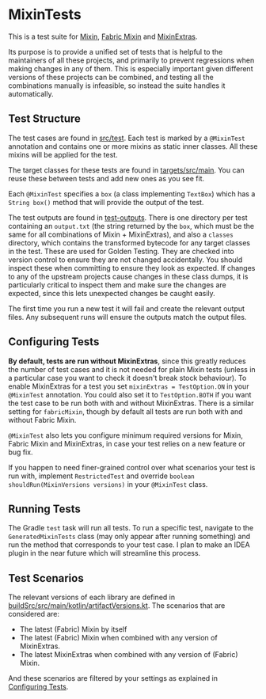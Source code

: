 # MixinTests

This is a test suite
for [Mixin](https://github.com/SpongePowered/Mixin), [Fabric Mixin](https://github.com/FabricMC/Mixin)
and [MixinExtras](https://github.com/LlamaLad7/MixinExtras).

Its purpose is to provide a unified set of tests that is helpful to the maintainers of all these projects, and primarily
to prevent regressions when making changes in any of them. This is especially important given different versions of
these projects can be combined, and testing all the combinations manually is infeasible, so instead the suite handles it
automatically.

## Test Structure

The test cases are found in [src/test](src/test). Each test is marked by a `@MixinTest` annotation and contains
one or more mixins as static inner classes. All these mixins will be applied for the test.

The target classes for these tests are found in [targets/src/main](targets/src/main). You can reuse these between tests
and add new ones as you see fit.

Each `@MixinTest` specifies a `box` (a class implementing `TextBox`) which has a `String box()` method that will
provide the output of the test.

The test outputs are found in [test-outputs](test-outputs). There is one directory per test containing an `output.txt`
(the string returned by the `box`, which must be the same for all combinations of Mixin + MixinExtras), and also a
`classes` directory, which contains the transformed bytecode for any target classes in the test. These are used for
Golden Testing. They are checked into version control to ensure they are not changed accidentally. You should inspect
these when committing to ensure they look as expected. If changes to any of the upstream projects cause changes in these
class dumps, it is particularly critical to inspect them and make sure the changes are expected, since this lets
unexpected changes be caught easily.

The first time you run a new test it will fail and create the relevant output files. Any subsequent runs will ensure the
outputs match the output files.

## Configuring Tests

**By default, tests are run without MixinExtras**, since this greatly reduces the number of test cases and it is not
needed for plain Mixin tests (unless in a particular case you want to check it doesn't break stock behaviour).
To enable MixinExtras for a test you set `mixinExtras = TestOption.ON` in your `@MixinTest` annotation. You could also
set it to `TestOption.BOTH` if you want the test case to be run both with and without MixinExtras. There is a similar
setting for `fabricMixin`, though by default all tests are run both with and without Fabric Mixin.

`@MixinTest` also lets you configure minimum required versions for Mixin, Fabric Mixin and MixinExtras, in case your
test relies on a new feature or bug fix.

If you happen to need finer-grained control over what scenarios your test is run with, implement `RestrictedTest` and
override `boolean shouldRun(MixinVersions versions)` in your `@MixinTest` class.

## Running Tests

The Gradle `test` task will run all tests. To run a specific test, navigate to the `GeneratedMixinTests` class (may only
appear after running something) and run the method that corresponds to your test case. I plan to make an IDEA plugin in
the near future which will streamline this process.

## Test Scenarios

The relevant versions of each library are defined
in [buildSrc/src/main/kotlin/artifactVersions.kt](buildSrc/src/main/kotlin/artifactVersions.kt). The scenarios that are
considered are:
- The latest (Fabric) Mixin by itself
- The latest (Fabric) Mixin when combined with any version of MixinExtras.
- The latest MixinExtras when combined with any version of (Fabric) Mixin.

And these scenarios are filtered by your settings as explained in [Configuring Tests](#configuring-tests).
